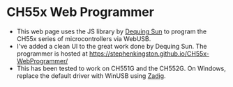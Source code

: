 # CH55x Web Programmer
- This web page uses the JS library by [Dequing Sun](https://github.com/DeqingSun/ch55xduino/tree/ch55xduino/bootloaderWebtool) to program the CH55x series of microcontrollers via WebUSB.
- I've added a clean UI to the great work done by Dequing Sun. The programmer is hosted at [https://stephenkingston.github.io/CH55x-WebProgrammer/ ](https://www.stephenkingston.net/CH55x-WebProgrammer/)
- This has been tested to work on CH551G and the CH552G. On Windows, replace the default driver with WinUSB using [Zadig](https://zadig.akeo.ie/).
